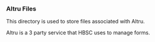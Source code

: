 ### Altru Files

This directory is used to store files associated with Altru.

Altru is a 3 party service that HBSC uses to manage forms.